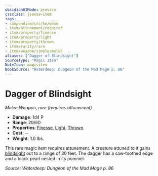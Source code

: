 ```yaml
---
obsidianUIMode: preview
cssclass: json5e-item
tags:
- compendium/src/5e/wdmm
- item/attunement/required
- item/property/finesse
- item/property/light
- item/property/thrown
- item/rarity/rare
- item/weapon/simple/melee
aliases: ["Dagger of Blindsight"]
SourceType: "Magic Item"
NoteIcon: magicitem
BookSource: "Waterdeep: Dungeon of the Mad Mage p. 86"
---
```

# Dagger of Blindsight
*Melee Weapon, rare (requires attunement)*  

- **Damage**: 1d4 P
- **Range**: 20/60
- **Properties**: [Finesse](/2-Mechanics/CLI/rules/item-properties.md#Finesse), [Light](/2-Mechanics/CLI/rules/item-properties.md#Light), [Thrown](/2-Mechanics/CLI/rules/item-properties.md#Thrown)
- **Cost**: ⏤
- **Weight**: 1.0 lbs.

This rare magic item requires attunement. A creature attuned to it gains [blindsight](/2-Mechanics/CLI/rules/senses.md#blindsight) out to a range of 30 feet. The dagger has a saw-toothed edge and a black pearl nested in its pommel.

*Source: Waterdeep: Dungeon of the Mad Mage p. 86*